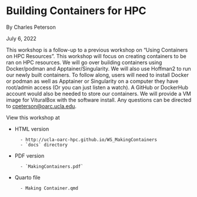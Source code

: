# Building Containers for HPC

By Charles Peterson

July 6, 2022

This workshop is a follow-up to a previous workshop on “Using Containers on HPC Resources”.  This workshop will focus on creating containers to be ran on HPC resources. We will go over building containers using Docker/podman and Apptainer/Singularity. We will also use Hoffman2 to run our newly built containers. To follow along, users will need to install Docker or podman as well as Apptainer or Singularity on a computer they have root/admin access (Or you can just listen a watch). A GitHub or DockerHub account would also be needed to store our containers. We will provide a VM image for VituralBox with the software install. Any questions can be directed to cpeterson@oarc.ucla.edu.

View this workshop at

- HTML version

        - http://ucla-oarc-hpc.github.io/WS_MakingContainers
        - `docs` directory

- PDF version

        - `MakingContainers.pdf`

- Quarto file

        - Making Container.qmd

